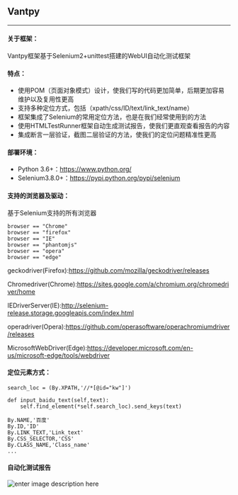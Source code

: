 ## **Vantpy**

---
#### 关于框架：
Vantpy框架基于Selenium2+unittest搭建的WebUI自动化测试框架

#### 特点：
- 使用POM（页面对象模式）设计，使我们写的代码更加简单，后期更加容易维护以及复用性更高
- 支持多种定位方式，包括（xpath/css/ID/text/link_text/name）
- 框架集成了Selenium的常用定位方法，也是在我们经常使用到的方法
- 使用HTMLTestRunner框架自动生成测试报告，使我们更直观查看报告的内容
- 集成断言一层验证，截图二层验证的方法，使我们的定位问题精准性更高

#### 部署环境：
- Python 3.6+：https://www.python.org/
- Selenium3.8.0+：https://pypi.python.org/pypi/selenium

#### 支持的浏览器及驱动：
基于Selenium支持的所有浏览器

```
browser == "Chrome"
browser == "firefox"
browser == "IE"
browser == "phantomjs"
browser == "opera"
browser == "edge"
```
geckodriver(Firefox):https://github.com/mozilla/geckodriver/releases

Chromedriver(Chrome):https://sites.google.com/a/chromium.org/chromedriver/home

IEDriverServer(IE):http://selenium-release.storage.googleapis.com/index.html

operadriver(Opera):https://github.com/operasoftware/operachromiumdriver/releases

MicrosoftWebDriver(Edge):https://developer.microsoft.com/en-us/microsoft-edge/tools/webdriver


#### 定位元素方式：

```
search_loc = (By.XPATH,'//*[@id="kw"]')

def input_baidu_text(self,text):
    self.find_element(*self.search_loc).send_keys(text)
```

```
By.NAME,'百度'  
By.ID,'ID'   
By.LINK_TEXT,'Link_text'   
By.CSS_SELECTOR,'CSS'   
By.CLASS_NAME,'Class_name'   
...
```
#### 自动化测试报告

![enter image description here](http://images.gitbook.cn/8af0c470-ff2f-11e7-806c-257f5e05f705)
